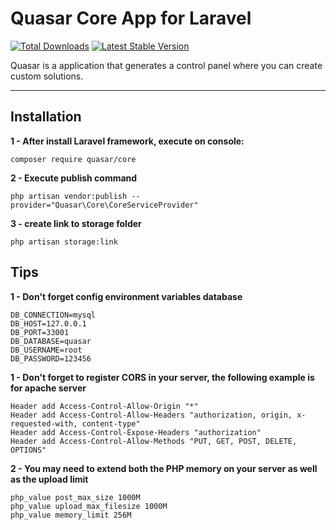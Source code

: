 # Quasar Core App for Laravel

[![Total Downloads](https://poser.pugx.org/quasar/core/downloads)](https://packagist.org/packages/quasar/core)
[![Latest Stable Version](http://img.shields.io/github/release/syscover/quasar-core.svg)](https://packagist.org/packages/quasar/core)

Quasar is a application that generates a control panel where you can create custom solutions.

---

## Installation

**1 - After install Laravel framework, execute on console:**
```
composer require quasar/core
```

**2 - Execute publish command**
```
php artisan vendor:publish --provider="Quasar\Core\CoreServiceProvider"
```

**3 - create link to storage folder**
```
php artisan storage:link
```

## Tips
**1 - Don't forget config environment variables database**
```
DB_CONNECTION=mysql
DB_HOST=127.0.0.1
DB_PORT=33001
DB_DATABASE=quasar
DB_USERNAME=root
DB_PASSWORD=123456
```

**1 - Don't forget to register CORS in your server, the following example is for apache server**
```
Header add Access-Control-Allow-Origin "*"
Header add Access-Control-Allow-Headers "authorization, origin, x-requested-with, content-type"
Header add Access-Control-Expose-Headers "authorization"
Header add Access-Control-Allow-Methods "PUT, GET, POST, DELETE, OPTIONS"
```

**2 - You may need to extend both the PHP memory on your server as well as the upload limit**
```
php_value post_max_size 1000M
php_value upload_max_filesize 1000M
php_value memory_limit 256M
```

